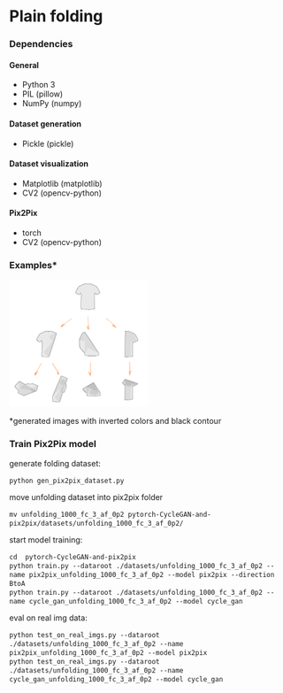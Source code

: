 # Plain folding

### Dependencies

#### General

* Python 3
* PIL (pillow)
* NumPy (numpy)

#### Dataset generation

* Pickle (pickle)

#### Dataset visualization

* Matplotlib (matplotlib)
* CV2 (opencv-python)

#### Pix2Pix

* torch
* CV2 (opencv-python)

### Examples*
<img alt="examples.png" src="examples.png" width=50% />

\*generated images with inverted colors and black contour 

### Train Pix2Pix model

generate folding dataset:

```
python gen_pix2pix_dataset.py
```

move unfolding dataset into pix2pix folder 
```
mv unfolding_1000_fc_3_af_0p2 pytorch-CycleGAN-and-pix2pix/datasets/unfolding_1000_fc_3_af_0p2/
```

start  model training:
```
cd  pytorch-CycleGAN-and-pix2pix
python train.py --dataroot ./datasets/unfolding_1000_fc_3_af_0p2 --name pix2pix_unfolding_1000_fc_3_af_0p2 --model pix2pix --direction BtoA
python train.py --dataroot ./datasets/unfolding_1000_fc_3_af_0p2 --name cycle_gan_unfolding_1000_fc_3_af_0p2 --model cycle_gan
```

eval on real img data:
```
python test_on_real_imgs.py --dataroot ./datasets/unfolding_1000_fc_3_af_0p2 --name pix2pix_unfolding_1000_fc_3_af_0p2 --model pix2pix 
python test_on_real_imgs.py --dataroot ./datasets/unfolding_1000_fc_3_af_0p2 --name cycle_gan_unfolding_1000_fc_3_af_0p2 --model cycle_gan 
```




